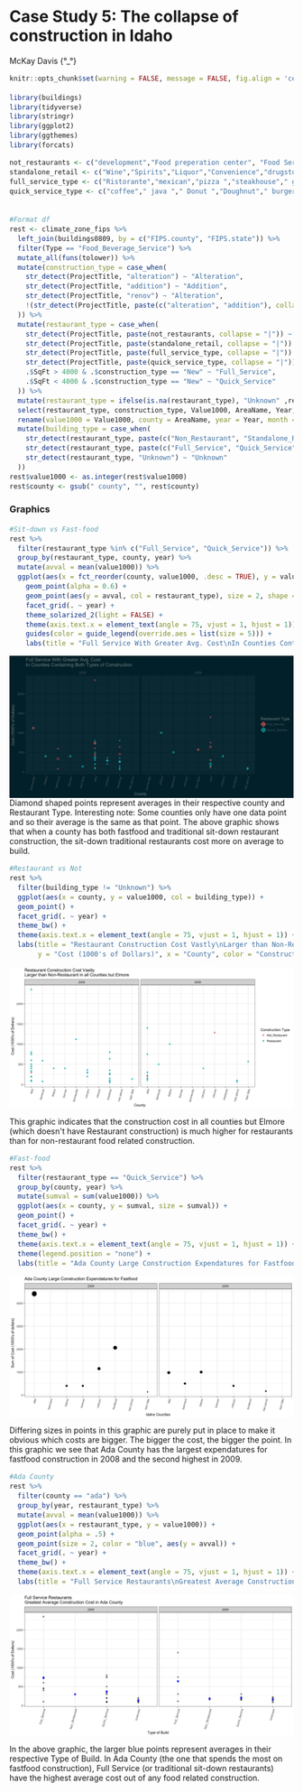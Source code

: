 # Case Study 5: The collapse of construction in Idaho
McKay Davis {°_°}  


```r
knitr::opts_chunk$set(warning = FALSE, message = FALSE, fig.align = 'center', fig.width = 12, fig.height = 6)

library(buildings)
library(tidyverse)
library(stringr)
library(ggplot2)
library(ggthemes)
library(forcats)
```


```r
not_restaurants <- c("development","Food preperation center", "Food Services center","bakery","Grocery","conceession","Cafeteria", "lunchroom","school","facility"," hall ")
standalone_retail <- c("Wine","Spirits","Liquor","Convenience","drugstore","Flying J", "Rite Aid ","walgreens ","Love's Travel ")
full_service_type <- c("Ristorante","mexican","pizza ","steakhouse"," grill ","buffet","tavern"," bar ","waffle","italian","steak house")
quick_service_type <- c("coffee"," java "," Donut ","Doughnut"," burger ","Ice Cream ","custard ","sandwich ","fast food "," bagel ")


#Format df
rest <- climate_zone_fips %>%
  left_join(buildings0809, by = c("FIPS.county", "FIPS.state")) %>%
  filter(Type == "Food_Beverage_Service") %>%
  mutate_all(funs(tolower)) %>%
  mutate(construction_type = case_when(
    str_detect(ProjectTitle, "alteration") ~ "Alteration",
    str_detect(ProjectTitle, "addition") ~ "Addition",
    str_detect(ProjectTitle, "renov") ~ "Alteration",
    !(str_detect(ProjectTitle, paste(c("alteration", "addition"), collapse = "|"))) ~ "New"
  )) %>%
  mutate(restaurant_type = case_when(
    str_detect(ProjectTitle, paste(not_restaurants, collapse = "|")) ~ "Non_Restaurant",
    str_detect(ProjectTitle, paste(standalone_retail, collapse = "|")) ~ "Standalone_Retail",
    str_detect(ProjectTitle, paste(full_service_type, collapse = "|")) ~ "Full_Service",
    str_detect(ProjectTitle, paste(quick_service_type, collapse = "|")) ~ "Quick_Service",
    .$SqFt > 4000 & .$construction_type == "New" ~ "Full_Service",
    .$SqFt < 4000 & .$construction_type == "New" ~ "Quick_Service"
  )) %>%
  mutate(restaurant_type = ifelse(is.na(restaurant_type), "Unknown" ,restaurant_type)) %>%
  select(restaurant_type, construction_type, Value1000, AreaName, Year, Month, SqFt) %>%
  rename(value1000 = Value1000, county = AreaName, year = Year, month = Month, square_feet = SqFt) %>%
  mutate(building_type = case_when(
    str_detect(restaurant_type, paste(c("Non_Restaurant", "Standalone_Retail"), collapse = "|")) ~ "Not_Restaurant",
    str_detect(restaurant_type, paste(c("Full_Service", "Quick_Service"), collapse = "|")) ~ "Restaurant",
    str_detect(restaurant_type, "Unknown") ~ "Unknown"
  ))
rest$value1000 <- as.integer(rest$value1000)
rest$county <- gsub(" county", "", rest$county)
```

### Graphics


```r
#Sit-down vs Fast-food
rest %>%
  filter(restaurant_type %in% c("Full_Service", "Quick_Service")) %>%
  group_by(restaurant_type, county, year) %>%
  mutate(avval = mean(value1000)) %>%
  ggplot(aes(x = fct_reorder(county, value1000, .desc = TRUE), y = value1000, col = restaurant_type)) +
    geom_point(alpha = 0.6) +
    geom_point(aes(y = avval, col = restaurant_type), size = 2, shape = 5) +
    facet_grid(. ~ year) +
    theme_solarized_2(light = FALSE) +
    theme(axis.text.x = element_text(angle = 75, vjust = 1, hjust = 1)) +
    guides(color = guide_legend(override.aes = list(size = 5))) +
    labs(title = "Full Service With Greater Avg. Cost\nIn Counties Containing Both Types of Construction", y = "Cost (1000's of Dollars)", x = "County", color = "Restaurant Type")
```

<img src="Case_Study_05_files/figure-html/unnamed-chunk-2-1.png" style="display: block; margin: auto;" />
Diamond shaped points represent averages in their respective county and Restaurant Type. Interesting note: Some counties only have one data point and so their average is the same as that point.
The above graphic shows that when a county has both fastfood and traditional sit-down restaurant construction, the sit-down traditional restaurants cost more on average to build.


```r
#Restaurant vs Not
rest %>%
  filter(building_type != "Unknown") %>%
  ggplot(aes(x = county, y = value1000, col = building_type)) +
  geom_point() +
  facet_grid(. ~ year) +
  theme_bw() +
  theme(axis.text.x = element_text(angle = 75, vjust = 1, hjust = 1)) +
  labs(title = "Restaurant Construction Cost Vastly\nLarger than Non-Restaurant in all Counties but Elmore",
       y = "Cost (1000's of Dollars)", x = "County", color = "Construction Type")
```

<img src="Case_Study_05_files/figure-html/unnamed-chunk-3-1.png" style="display: block; margin: auto;" />

This graphic indicates that the construction cost in all counties but Elmore (which doesn't have Restaurant construction) is much higher for restaurants than for non-restaurant food related construction.


```r
#Fast-food
rest %>%
  filter(restaurant_type == "Quick_Service") %>%
  group_by(county, year) %>%
  mutate(sumval = sum(value1000)) %>%
  ggplot(aes(x = county, y = sumval, size = sumval)) +
  geom_point() +
  facet_grid(. ~ year) +
  theme_bw() +
  theme(axis.text.x = element_text(angle = 75, vjust = 1, hjust = 1)) +
  theme(legend.position = "none") +
  labs(title = "Ada County Large Construction Expendatures for Fastfood", y = "Sum of Cost (1000's of dollars)", x = "Idaho Counties")
```

<img src="Case_Study_05_files/figure-html/unnamed-chunk-4-1.png" style="display: block; margin: auto;" />

Differing sizes in points in this graphic are purely put in place to make it obvious which costs are bigger. The bigger the cost, the bigger the point.
In this graphic we see that Ada County has the largest expendatures for fastfood construction in 2008 and the second highest in 2009.


```r
#Ada County
rest %>%
  filter(county == "ada") %>%
  group_by(year, restaurant_type) %>%
  mutate(avval = mean(value1000)) %>%
  ggplot(aes(x = restaurant_type, y = value1000)) +
  geom_point(alpha = .5) +
  geom_point(size = 2, color = "blue", aes(y = avval)) +
  facet_grid(. ~ year) +
  theme_bw() +
  theme(axis.text.x = element_text(angle = 75, vjust = 1, hjust = 1)) +
  labs(title = "Full Service Restaurants\nGreatest Average Construction Cost in Ada County", y = "Cost (1000's of Dollars)", x = "Type of Build")
```

<img src="Case_Study_05_files/figure-html/unnamed-chunk-5-1.png" style="display: block; margin: auto;" />

In the above graphic, the larger blue points represent averages in their respective Type of Build.
In Ada County (the one that spends the most on fastfood construction), Full Service (or traditional sit-down restaurants) have the highest average cost out of any food related construction.
